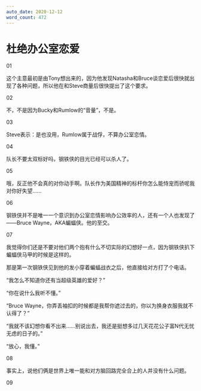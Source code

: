 ```yaml
---
auto_date: 2020-12-12
word_count: 472
---
```


# 杜绝办公室恋爱

01

这个主意最初是由Tony想出来的，因为他发现Natasha和Bruce谈恋爱后很快就出现了各种问题，所以他在和Steve商量后很快提出了这个要求。

02

不，不是因为Bucky和Rumlow的“音量”，不是。

03

Steve表示：是也没用，Rumlow属于战俘，不算办公室恋情。

04

队长不要太双标好吗，钢铁侠的目光已经可以杀人了。

05

哦，反正他不会真的对你动手啊。队长作为美国精神的标杆你怎么能恃宠而骄呢我对你好失望……

06

钢铁侠并不是唯一一个意识到办公室恋情影响办公效率的人，还有一个人也发现了——Bruce Wayne，AKA蝙蝠侠。他的至交。

07

我觉得你们还是不要对他们两个抱有什么不切实际的幻想好一点，因为钢铁侠扒下蝙蝠侠马甲的时候是这样的。

那是第一次钢铁侠见到他的发小穿着蝙蝠战衣之后，他直接给对方打了个电话。

“我怎么不知道你还有当超级英雄的爱好？”

“你在说什么我听不懂。”

“Bruce Wayne，你弄丢袖扣的时候都是我帮你遮过去的，你以为换身衣服我就不认得了？”

“我就不该幻想你看不出来……别说出去，我还是挺想多过几天花花公子富N代无忧无虑的日子的。”

“放心，我懂。”

08

事实上，说他们俩是世界上唯一能和对方脑回路完全合上的人并没有什么问题。

09
